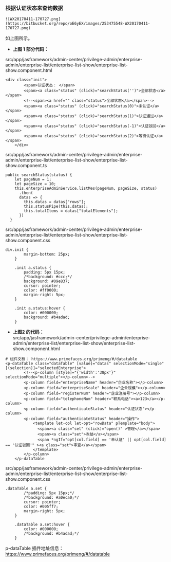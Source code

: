 ### 根据认证状态来查询数据      

`![WX20170411-170727.png](https://bitbucket.org/repo/oE6yEX/images/253475548-WX20170411-170727.png)`      

如上图所示。    

* **上图 1 部分代码：**    

src/app/jasframework/admin-center/privilege-admin/enterprise-admin/enterprise-list/enterprise-list-show/enterprise-list-show.component.html        
```
<div class="init">
        <span>认证状态： </span>
        <span><a class="status" (click)="searchStatus('')">全部状态</a></span>
        <!--<span><a href="" class="status">全部状态</a></span>-->
        <span><a class="status" (click)="searchStatus(0)">未认证</a></span>
        <span><a class="status" (click)="searchStatus(1)">认证通过</a></span>
        <span><a class="status" (click)="searchStatus(-1)">认证驳回</a></span>
        <span><a class="status" (click)="searchStatus(2)">等待认证</a></span>
    </div>
```     
src/app/jasframework/admin-center/privilege-admin/enterprise-admin/enterprise-list/enterprise-list-show/enterprise-list-show.component.ts      
```
public searchStatus(status) {
    let pageNum = 1;
    let pageSize = 10;
    this.enterpriseAdminService.listMes(pageNum, pageSize, status)
      .then(
      datas => {
        this.datas = datas["rows"];
        this.statusPipe(this.datas);
        this.totalItems = datas["totalElements"];
      })
  }
```      
src/app/jasframework/admin-center/privilege-admin/enterprise-admin/enterprise-list/enterprise-list-show/enterprise-list-show.component.css      
```
div.init {
        margin-bottom: 25px;
    }
    
    .init a.status {
        padding: 5px 15px;
        /*background: #ccc;*/
        background: #09e837;
        cursor: pointer;
        color: #ff0000;
        margin-right: 5px;
    }
    
    .init a.status:hover {
        color: #000000;
        background: #b4adad;
    }
```

* **上图2 的代码：**     
src/app/jasframework/admin-center/privilege-admin/enterprise-admin/enterprise-list/enterprise-list-show/enterprise-list-show.component.html        
```     
# 组件文档： https://www.primefaces.org/primeng/#/datatable  
<p-dataTable class="dataTable" [value]="datas" selectionMode="single" [(selection)]="selectedEnterprise">
        <!--<p-column [style]="{'width':'38px'}" selectionMode="multiple"></p-column>-->
        <p-column field="enterpriseName" header="企业名称"></p-column>
        <p-column field="enterpriseScale" header="企业规模"></p-column>
        <p-column field="registerNum" header="企业注册号"></p-column>
        <p-column field="telephoneNum" header="联系电话"><a>123</a></p-column>
        <p-column field="authenticateStatus" header="认证状态"></p-column>
        <p-column field="authenticateStatus" header="操作">
            <template let-col let-opt="rowData" pTemplate="body">
              <span><a class="set" (click)="open()" >管理</a></span>
              <span><a class="set">冻结</a></span>
              <span *ngIf="opt[col.field] == '未认证' || opt[col.field] == '认证驳回'" ><a class="set">审查</a></span>
            </template>
        </p-column>
    </p-dataTable
```    
src/app/jasframework/admin-center/privilege-admin/enterprise-admin/enterprise-list/enterprise-list-show/enterprise-list-show.component.css        
```
.dataTable a.set {
        /*padding: 5px 15px;*/
        /*background: #a0eca0;*/
        cursor: pointer;
        color: #005ff7;
        margin-right: 5px;
    }
    
    .dataTable a.set:hover {
        color: #000000;
        /*background: #b4adad;*/
    }
```    
p-dataTable 插件地址信息：       
https://www.primefaces.org/primeng/#/datatable
